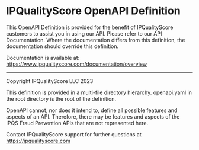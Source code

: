 # IPQualityScore OpenAPI Definition

This OpenAPI Definition is provided for the benefit of IPQualityScore customers to assist you in using our API. Please refer to our API Documentation. Where the documentation differs from this definition, the documentation should override this definition.

Documentation is available at: https://www.ipqualityscore.com/documentation/overview

---

Copyright IPQualityScore LLC 2023

This definition is provided in a multi-file directory hierarchy. openapi.yaml in the root directory is the root of the definition.

OpenAPI cannot, nor does it intend to, define all possible features and aspects of an API. Therefore, there may be features and aspects of the IPQS Fraud Prevention APIs that are not represented here.

Contact IPQualityScore support for further questions at https://ipqualityscore.com
